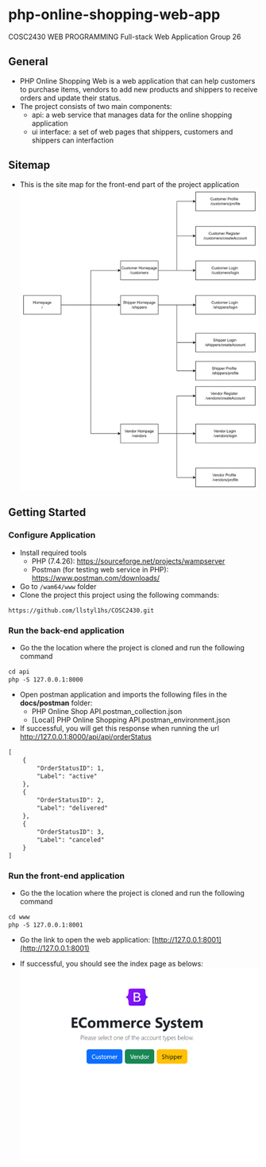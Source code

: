 # php-online-shopping-web-app

COSC2430 WEB PROGRAMMING
Full-stack Web Application
Group 26

## General

* PHP Online Shopping Web is a web application that can help customers to purchase items, vendors to add new products and shippers to receive orders and update their status.
* The project consists of two main components:
    * api: a web service that manages data for the online shopping application
    * ui interface: a set of web pages that shippers, customers and shippers can interfaction
## Sitemap
* This is the site map for the front-end part of the project application
![sitemap](docs/sitemap.png)
## Getting Started
### Configure Application

* Install required tools
    * PHP (7.4.26): https://sourceforge.net/projects/wampserver
    * Postman (for testing web service in PHP): https://www.postman.com/downloads/
* Go to `/wam64/www` folder
* Clone the project this project using the following commands:
```
https://github.com/llstyl1hs/COSC2430.git
```

### Run the back-end application

* Go the the location where the project is cloned and run the following command
```
cd api
php -S 127.0.0.1:8000
```

* Open postman application and imports the following files in the **docs/postman** folder:
    * PHP Online Shop API.postman_collection.json
    * [Local] PHP Online Shopping API.postman_environment.json
* If successful, you will get this response when running the url http://127.0.0.1:8000/api/api/orderStatus

```
[
    {
        "OrderStatusID": 1,
        "Label": "active"
    },
    {
        "OrderStatusID": 2,
        "Label": "delivered"
    },
    {
        "OrderStatusID": 3,
        "Label": "canceled"
    }
]
```
### Run the front-end application

* Go the the location where the project is cloned and run the following command
```
cd www
php -S 127.0.0.1:8001
```

* Go the link to open the web application: [http://127.0.0.1:8001](http://127.0.0.1:8001) 

* If successful, you should see the index page as belows:
![Example index page](docs/index_example.png)



